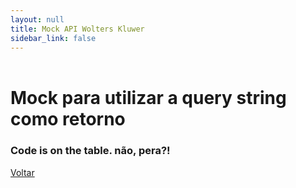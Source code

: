 ```yaml
---
layout: null
title: Mock API Wolters Kluwer
sidebar_link: false
---
```

<html>
    <header>
        <title>Mock Query String - Code</title>
    </header>
    <body>
        <h1>Mock para utilizar a query string como retorno</h1>
        <h3>Code is on the table. não, pera?!</h3>
        <a href="login.html">Voltar</a>
    </body>
</html>